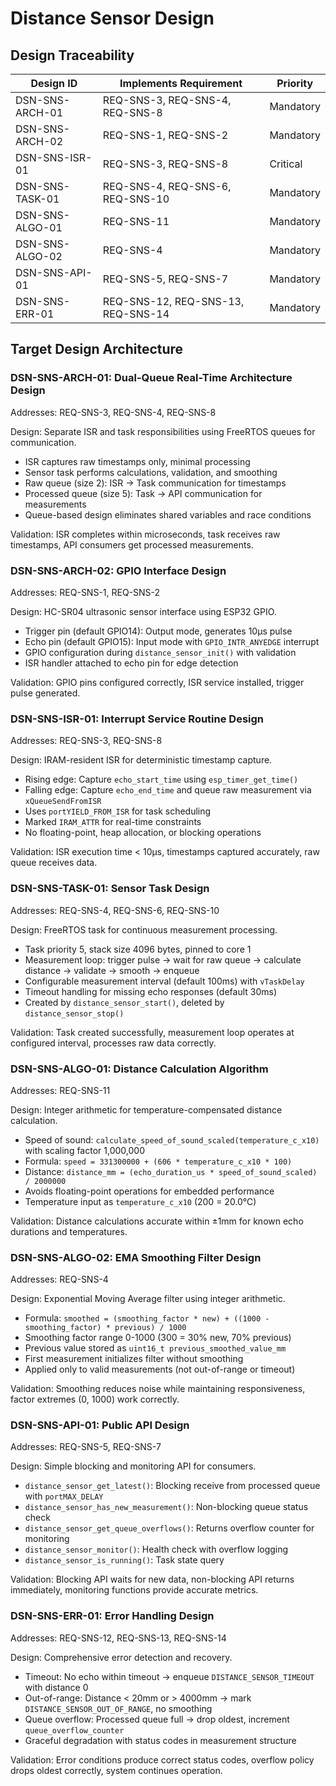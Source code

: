 # Distance Sensor Design

## Design Traceability

| Design ID | Implements Requirement | Priority |
|-----------|------------------------|----------|
| DSN-SNS-ARCH-01 | REQ-SNS-3, REQ-SNS-4, REQ-SNS-8 | Mandatory |
| DSN-SNS-ARCH-02 | REQ-SNS-1, REQ-SNS-2 | Mandatory |
| DSN-SNS-ISR-01 | REQ-SNS-3, REQ-SNS-8 | Critical |
| DSN-SNS-TASK-01 | REQ-SNS-4, REQ-SNS-6, REQ-SNS-10 | Mandatory |
| DSN-SNS-ALGO-01 | REQ-SNS-11 | Mandatory |
| DSN-SNS-ALGO-02 | REQ-SNS-4 | Mandatory |
| DSN-SNS-API-01 | REQ-SNS-5, REQ-SNS-7 | Mandatory |
| DSN-SNS-ERR-01 | REQ-SNS-12, REQ-SNS-13, REQ-SNS-14 | Mandatory |

## Target Design Architecture

### DSN-SNS-ARCH-01: Dual-Queue Real-Time Architecture Design
Addresses: REQ-SNS-3, REQ-SNS-4, REQ-SNS-8

Design: Separate ISR and task responsibilities using FreeRTOS queues for communication.

- ISR captures raw timestamps only, minimal processing
- Sensor task performs calculations, validation, and smoothing
- Raw queue (size 2): ISR → Task communication for timestamps
- Processed queue (size 5): Task → API communication for measurements
- Queue-based design eliminates shared variables and race conditions

Validation: ISR completes within microseconds, task receives raw timestamps, API consumers get processed measurements.

### DSN-SNS-ARCH-02: GPIO Interface Design
Addresses: REQ-SNS-1, REQ-SNS-2

Design: HC-SR04 ultrasonic sensor interface using ESP32 GPIO.

- Trigger pin (default GPIO14): Output mode, generates 10µs pulse
- Echo pin (default GPIO15): Input mode with `GPIO_INTR_ANYEDGE` interrupt
- GPIO configuration during `distance_sensor_init()` with validation
- ISR handler attached to echo pin for edge detection

Validation: GPIO pins configured correctly, ISR service installed, trigger pulse generated.

### DSN-SNS-ISR-01: Interrupt Service Routine Design
Addresses: REQ-SNS-3, REQ-SNS-8

Design: IRAM-resident ISR for deterministic timestamp capture.

- Rising edge: Capture `echo_start_time` using `esp_timer_get_time()`
- Falling edge: Capture `echo_end_time` and queue raw measurement via `xQueueSendFromISR`
- Uses `portYIELD_FROM_ISR` for task scheduling
- Marked `IRAM_ATTR` for real-time constraints
- No floating-point, heap allocation, or blocking operations

Validation: ISR execution time < 10µs, timestamps captured accurately, raw queue receives data.

### DSN-SNS-TASK-01: Sensor Task Design
Addresses: REQ-SNS-4, REQ-SNS-6, REQ-SNS-10

Design: FreeRTOS task for continuous measurement processing.

- Task priority 5, stack size 4096 bytes, pinned to core 1
- Measurement loop: trigger pulse → wait for raw queue → calculate distance → validate → smooth → enqueue
- Configurable measurement interval (default 100ms) with `vTaskDelay`
- Timeout handling for missing echo responses (default 30ms)
- Created by `distance_sensor_start()`, deleted by `distance_sensor_stop()`

Validation: Task created successfully, measurement loop operates at configured interval, processes raw data correctly.

### DSN-SNS-ALGO-01: Distance Calculation Algorithm
Addresses: REQ-SNS-11

Design: Integer arithmetic for temperature-compensated distance calculation.

- Speed of sound: `calculate_speed_of_sound_scaled(temperature_c_x10)` with scaling factor 1,000,000
- Formula: `speed = 331300000 + (606 * temperature_c_x10 * 100)`
- Distance: `distance_mm = (echo_duration_us * speed_of_sound_scaled) / 2000000`
- Avoids floating-point operations for embedded performance
- Temperature input as `temperature_c_x10` (200 = 20.0°C)

Validation: Distance calculations accurate within ±1mm for known echo durations and temperatures.

### DSN-SNS-ALGO-02: EMA Smoothing Filter Design
Addresses: REQ-SNS-4

Design: Exponential Moving Average filter using integer arithmetic.

- Formula: `smoothed = (smoothing_factor * new) + ((1000 - smoothing_factor) * previous) / 1000`
- Smoothing factor range 0-1000 (300 = 30% new, 70% previous)
- Previous value stored as `uint16_t previous_smoothed_value_mm`
- First measurement initializes filter without smoothing
- Applied only to valid measurements (not out-of-range or timeout)

Validation: Smoothing reduces noise while maintaining responsiveness, factor extremes (0, 1000) work correctly.

### DSN-SNS-API-01: Public API Design
Addresses: REQ-SNS-5, REQ-SNS-7

Design: Simple blocking and monitoring API for consumers.

- `distance_sensor_get_latest()`: Blocking receive from processed queue with `portMAX_DELAY`
- `distance_sensor_has_new_measurement()`: Non-blocking queue status check
- `distance_sensor_get_queue_overflows()`: Returns overflow counter for monitoring
- `distance_sensor_monitor()`: Health check with overflow logging
- `distance_sensor_is_running()`: Task state query

Validation: Blocking API waits for new data, non-blocking API returns immediately, monitoring functions provide accurate metrics.

### DSN-SNS-ERR-01: Error Handling Design
Addresses: REQ-SNS-12, REQ-SNS-13, REQ-SNS-14

Design: Comprehensive error detection and recovery.

- Timeout: No echo within timeout → enqueue `DISTANCE_SENSOR_TIMEOUT` with distance 0
- Out-of-range: Distance < 20mm or > 4000mm → mark `DISTANCE_SENSOR_OUT_OF_RANGE`, no smoothing
- Queue overflow: Processed queue full → drop oldest, increment `queue_overflow_counter`
- Graceful degradation with status codes in measurement structure

Validation: Error conditions produce correct status codes, overflow policy drops oldest correctly, system continues operation.
